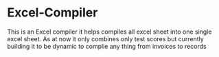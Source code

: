 # Excel-Compiler
<p>This is an Excel compiler it helps compiles all excel sheet into one single excel sheet. As at now it only combines only test scores but currently building it to be dynamic to complie any thing from invoices to records</p>
